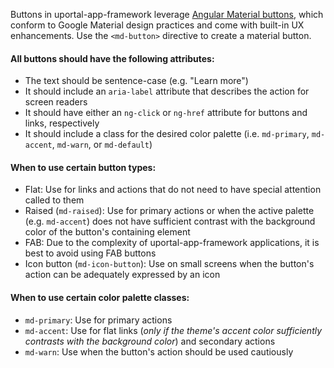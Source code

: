 Buttons in uportal-app-framework leverage [Angular Material buttons](https://material.angularjs.org/latest/demo/button), which conform to
Google Material design practices and come with built-in UX enhancements. Use the `<md-button>` directive to create a material button.

#### All buttons should have the following attributes:
+ The text should be sentence-case (e.g. "Learn more")
+ It should include an `aria-label` attribute that describes the action for screen readers
+ It should have either an `ng-click` or `ng-href` attribute for buttons and links, respectively
+ It should include a class for the desired color palette (i.e. `md-primary`, `md-accent`, `md-warn`, or `md-default`)

#### When to use certain button types:
+ Flat: Use for links and actions that do not need to have special attention called to them
+ Raised (`md-raised`): Use for primary actions or when the active palette (e.g. `md-accent`) does not have sufficient contrast with
the background color of the button's containing element
+ FAB: Due to the complexity of uportal-app-framework applications, it is best to avoid using FAB buttons
+ Icon button (`md-icon-button`): Use on small screens when the button's action can be adequately expressed by an icon

#### When to use certain color palette classes:
+ `md-primary`: Use for primary actions
+ `md-accent`: Use for flat links (*only if the theme's accent color sufficiently contrasts with the background color*) and secondary actions
+ `md-warn`: Use when the button's action should be used cautiously
